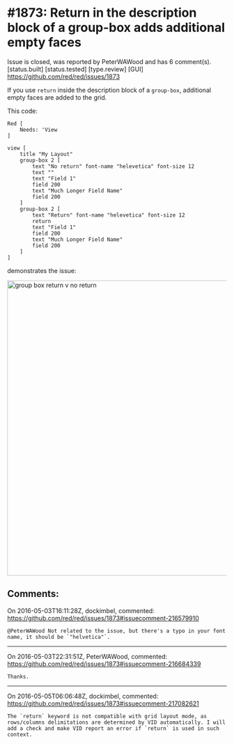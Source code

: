 
#1873: Return in the description block of a group-box adds additional empty faces
================================================================================
Issue is closed, was reported by PeterWAWood and has 6 comment(s).
[status.built] [status.tested] [type.review] [GUI]
<https://github.com/red/red/issues/1873>

If you use `return` inside the description block of a `group-box`, additional empty faces are added to the grid.

This code:

``` Red
Red [
    Needs: 'View
]

view [
    title "My Layout" 
    group-box 2 [
        text "No return" font-name "helevetica" font-size 12
        text ""
        text "Field 1"
        field 200 
        text "Much Longer Field Name"
        field 200
    ]
    group-box 2 [
        text "Return" font-name "helevetica" font-size 12
        return
        text "Field 1"
        field 200 
        text "Much Longer Field Name"
        field 200
    ]
]
```

demonstrates the issue:

<img width="678" alt="group box return v no return" src="https://cloud.githubusercontent.com/assets/697434/14945608/3c716b2a-1047-11e6-8092-4b3708857350.png">



Comments:
--------------------------------------------------------------------------------

On 2016-05-03T16:11:28Z, dockimbel, commented:
<https://github.com/red/red/issues/1873#issuecomment-216579910>

    @PeterWAWood Not related to the issue, but there's a typo in your font name, it should be `"helvetica"`.

--------------------------------------------------------------------------------

On 2016-05-03T22:31:51Z, PeterWAWood, commented:
<https://github.com/red/red/issues/1873#issuecomment-216684339>

    Thanks.

--------------------------------------------------------------------------------

On 2016-05-05T06:06:48Z, dockimbel, commented:
<https://github.com/red/red/issues/1873#issuecomment-217082621>

    The `return` keyword is not compatible with grid layout mode, as rows/columns delimitations are determined by VID automatically. I will add a check and make VID report an error if `return` is used in such context.

